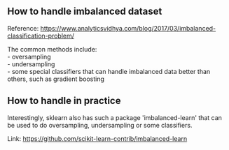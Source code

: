 How to handle imbalanced dataset
--------------------------------------

Reference: https://www.analyticsvidhya.com/blog/2017/03/imbalanced-classification-problem/

The common methods include:  
	- oversampling  
	- undersampling  
	- some special classifiers that can handle imbalanced data better than others, such as gradient boosting


How to handle in practice
---------------------------------------

Interestingly, sklearn also has such a package 'imbalanced-learn' that can be used to do oversampling, undersampling or some classifiers.

Link: https://github.com/scikit-learn-contrib/imbalanced-learn
